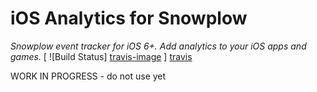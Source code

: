 iOS Analytics for Snowplow
==========================
*Snowplow event tracker for iOS 6+. Add analytics to your iOS apps and games.*
[ ![Build Status] [travis-image] ] [travis]

WORK IN PROGRESS - do not use yet

[travis-image]: https://travis-ci.org/snowplow/snowplow-ios-tracker.png?branch=develop
[travis]: http://travis-ci.org/snowplow/snowplow-ios-tracker